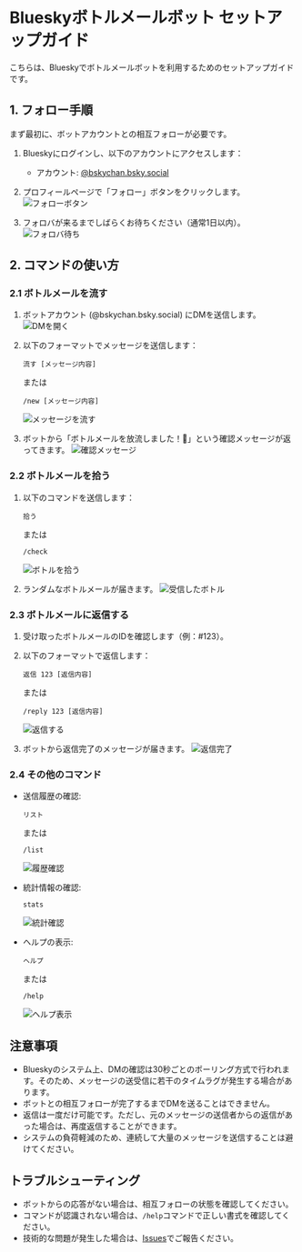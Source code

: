 # Blueskyボトルメールボット セットアップガイド

こちらは、Blueskyでボトルメールボットを利用するためのセットアップガイドです。

## 1. フォロー手順

まず最初に、ボットアカウントとの相互フォローが必要です。

1. Blueskyにログインし、以下のアカウントにアクセスします：
   - アカウント: [@bskychan.bsky.social](https://bsky.app/profile/bskychan.bsky.social)

2. プロフィールページで「フォロー」ボタンをクリックします。
   ![フォローボタン](./images/follow-button.png)

3. フォロバが来るまでしばらくお待ちください（通常1日以内）。
   ![フォロバ待ち](./images/follow-back.png)

## 2. コマンドの使い方

### 2.1 ボトルメールを流す

1. ボットアカウント (@bskychan.bsky.social) にDMを送信します。
   ![DMを開く](./images/open-dm.png)

2. 以下のフォーマットでメッセージを送信します：
   ```
   流す [メッセージ内容]
   ```
   または
   ```
   /new [メッセージ内容]
   ```
   ![メッセージを流す](./images/send-bottle.png)

3. ボットから「ボトルメールを放流しました！🌊」という確認メッセージが返ってきます。
   ![確認メッセージ](./images/confirmation.png)

### 2.2 ボトルメールを拾う

1. 以下のコマンドを送信します：
   ```
   拾う
   ```
   または
   ```
   /check
   ```
   ![ボトルを拾う](./images/check-bottle.png)

2. ランダムなボトルメールが届きます。
   ![受信したボトル](./images/received-bottle.png)

### 2.3 ボトルメールに返信する

1. 受け取ったボトルメールのIDを確認します（例：#123）。

2. 以下のフォーマットで返信します：
   ```
   返信 123 [返信内容]
   ```
   または
   ```
   /reply 123 [返信内容]
   ```
   ![返信する](./images/reply-bottle.png)

3. ボットから返信完了のメッセージが届きます。
   ![返信完了](./images/reply-confirmation.png)

### 2.4 その他のコマンド

- 送信履歴の確認:
  ```
  リスト
  ```
  または
  ```
  /list
  ```
  ![履歴確認](./images/list-bottles.png)

- 統計情報の確認:
  ```
  stats
  ```
  ![統計確認](./images/stats.png)

- ヘルプの表示:
  ```
  ヘルプ
  ```
  または
  ```
  /help
  ```
  ![ヘルプ表示](./images/help.png)

## 注意事項

- Blueskyのシステム上、DMの確認は30秒ごとのポーリング方式で行われます。そのため、メッセージの送受信に若干のタイムラグが発生する場合があります。
- ボットとの相互フォローが完了するまでDMを送ることはできません。
- 返信は一度だけ可能です。ただし、元のメッセージの送信者からの返信があった場合は、再度返信することができます。
- システムの負荷軽減のため、連続して大量のメッセージを送信することは避けてください。

## トラブルシューティング

- ボットからの応答がない場合は、相互フォローの状態を確認してください。
- コマンドが認識されない場合は、`/help`コマンドで正しい書式を確認してください。
- 技術的な問題が発生した場合は、[Issues](https://github.com/yourusername/bottlemail-bot/issues)でご報告ください。

